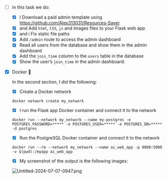 - [ ]  In this task we do:
    - [X]  I Download a paid admin template using https://github.com/Alex313031/Resources-Saver
    - [X]  and Add `html`, `CSS`, `js` and images files to your Flask web app
    - [x]  and i Fix static file paths
    - [x]  Add `/admin` route to access the admin dashboard
    - [x]  Read all users from the database and show them in the admin dashboard
    - [x]  Add the `join_time` column to the `users` table in the database
    - [x]  Show the user’s `join_time` in the admin dashboard:
 
- [x]  Docker 🐳

   In the second section,  I did the following:
   
    - [X]  Create a Docker network
    
    ```
    docker network create my_network
    ```
    
    - [X]   I run the Flask app Docker container and connect it to the network
    
    ```
    docker run --network my_network --name my-postgres -e POSTGRES_PASSWORD=***** -e POSTGRES_USER=***** -e POSTGRES_DB=***** -d postgres
    ```
    
    - [x]  Run the PostgreSQL Docker container and connect it to the network
    
    ```
    docker run --rm --network my_network --name ai_web_app -p 8080:5000 -v $(pwd):/myapp ai_web_app
    ```
    
    - [X]  My screenshot of the output is the following images:
    
   


 


    
    
    ![Untitled-2024-07-07-0947.png](https://prod-files-secure.s3.us-west-2.amazonaws.com/f36084e4-06a5-4ee8-8cbd-0ea24d0efa73/abbdf6d4-cd34-4651-8e0c-2355f0288bf2/Untitled-2024-07-07-0947.png)

